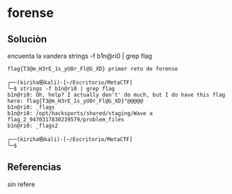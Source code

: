 # forense

## Soluciòn
encuenta la vandera strings -f b1n@ri0 | grep flag 
```shell
flag{T3@m_H3rE_1s_yU0r_Fl@G_XD} primer reto de forense

┌──(kiriha㉿kali)-[~/Escritorio/MetaCTF]
└─$ strings -f b1n@ri0 | grep flag 
b1n@ri0: Oh, help? I actually don't' do much, but I do have this flag here: flag{T3@m_H3rE_1s_yU0r_Fl@G_XD}"@@@@@
b1n@ri0: _flags
b1n@ri0: /opt/hacksports/shared/staging/Wave a flag_2_9470317830239579/problem_files
b1n@ri0: _flags2
                                                                                                                                                                                                                                            
┌──(kiriha㉿kali)-[~/Escritorio/MetaCTF]
└─$

```

## Referencias
sin refere
